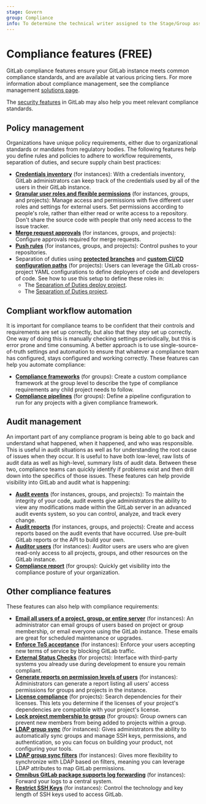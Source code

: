 ```yaml
---
stage: Govern
group: Compliance
info: To determine the technical writer assigned to the Stage/Group associated with this page, see https://about.gitlab.com/handbook/product/ux/technical-writing/#assignments
---
```


# Compliance features **(FREE)**

GitLab compliance features ensure your GitLab instance meets common compliance standards, and are available at various pricing tiers. For more information about compliance management, see the compliance
management [solutions page](https://about.gitlab.com/solutions/compliance/).

The [security features](../security/index.md) in GitLab may also help you meet relevant compliance standards.

## Policy management

Organizations have unique policy requirements, either due to organizational
standards or mandates from regulatory bodies. The following features help you
define rules and policies to adhere to workflow requirements, separation of duties,
and secure supply chain best practices:

- [**Credentials inventory**](../user/admin_area/credentials_inventory.md) (for
  instances): With a credentials inventory, GitLab administrators can keep track
  of the credentials used by all of the users in their GitLab instance.
- [**Granular user roles and flexible permissions**](../user/permissions.md)
  (for instances, groups, and projects): Manage access and permissions with five
  different user roles and settings for external users. Set permissions according
  to people's role, rather than either read or write access to a repository. Don't
  share the source code with people that only need access to the issue tracker.
- [**Merge request approvals**](../user/project/merge_requests/approvals/index.md)
  (for instances, groups, and projects): Configure approvals required for
  merge requests.
- [**Push rules**](../user/project/repository/push_rules.md) (for instances, groups, and
  projects): Control pushes to your repositories.
- Separation of duties using [**protected branches**](../user/project/protected_branches.md#require-code-owner-approval-on-a-protected-branch)
  and [**custom CI/CD configuration paths**](../ci/pipelines/settings.md#specify-a-custom-cicd-configuration-file) (for projects): Users can leverage the GitLab cross-project YAML configurations
  to define deployers of code and developers of code. See how to use this setup
  to define these roles in:
  - The [Separation of Duties deploy project](https://gitlab.com/guided-explorations/separation-of-duties-deploy/blob/master/README.md).
  - The [Separation of Duties project](https://gitlab.com/guided-explorations/separation-of-duties/blob/master/README.md).

## Compliant workflow automation

It is important for compliance teams to be confident that their controls and
requirements are set up correctly, but also that they _stay_ set up correctly.
One way of doing this is manually checking settings periodically, but this is
error prone and time consuming. A better approach is to use single-source-of-truth
settings and automation to ensure that whatever a compliance team has configured,
stays configured and working correctly. These features can help you automate
compliance:

- [**Compliance frameworks**](../user/group/manage.md#compliance-frameworks) (for groups): Create a custom
  compliance framework at the group level to describe the type of compliance requirements any child project needs to follow.
- [**Compliance pipelines**](../user/group/manage.md#configure-a-compliance-pipeline) (for groups): Define a
  pipeline configuration to run for any projects with a given compliance framework.

## Audit management

An important part of any compliance program is being able to go back and understand
what happened, when it happened, and who was responsible. This is useful in audit
situations as well as for understanding the root cause of issues when they occur.
It is useful to have both low-level, raw lists of audit data as well as high-level,
summary lists of audit data. Between these two, compliance teams can quickly
identify if problems exist and then drill down into the specifics of those issues.
These features can help provide visibility into GitLab and audit what is happening:

- [**Audit events**](audit_events.md) (for instances, groups, and projects): To
  maintain the integrity of your code, audit events give administrators the
  ability to view any modifications made within the GitLab server in an advanced
  audit events system, so you can control, analyze, and track every change.
- [**Audit reports**](audit_reports.md) (for instances, groups, and projects):
  Create and access reports based on the audit events that have occurred. Use
  pre-built GitLab reports or the API to build your own.
- [**Auditor users**](auditor_users.md) (for instances): Auditor users are users
  who are given read-only access to all projects, groups, and other resources on
  the GitLab instance.
- [**Compliance report**](../user/compliance/compliance_report/index.md) (for
  groups): Quickly get visibility into the compliance posture of your organization.

## Other compliance features

These features can also help with compliance requirements:

- [**Email all users of a project, group, or entire server**](../user/admin_area/email_from_gitlab.md)
  (for instances): An administrator can email groups of users based on project
  or group membership, or email everyone using the GitLab instance. These emails
  are great for scheduled maintenance or upgrades.
- [**Enforce ToS acceptance**](../user/admin_area/settings/terms.md) (for
  instances): Enforce your users accepting new terms of service by blocking GitLab
  traffic.
- [**External Status Checks**](../user/project/merge_requests/status_checks.md)
  (for projects): Interface with third-party systems you already use during
  development to ensure you remain compliant.
- [**Generate reports on permission levels of users**](../user/admin_area/index.md#user-permission-export)
  (for instances): Administrators can generate a report listing all users' access
  permissions for groups and projects in the instance.
- [**License compliance**](../user/compliance/license_compliance/index.md) (for
  projects): Search dependencies for their licenses. This lets you determine if
  the licenses of your project's dependencies are compatible with your project's
  license.
- [**Lock project membership to group**](../user/group/access_and_permissions.md#prevent-members-from-being-added-to-projects-in-a-group)
  (for groups): Group owners can prevent new members from being added to projects
  within a group.
- [**LDAP group sync**](auth/ldap/ldap_synchronization.md#group-sync) (for
  instances): Gives administrators the ability to automatically sync groups and
  manage SSH keys, permissions, and authentication, so you can focus on building
  your product, not configuring your tools.
- [**LDAP group sync filters**](auth/ldap/ldap_synchronization.md#group-sync)
  (for instances): Gives more flexibility to synchronize with LDAP based on
  filters, meaning you can leverage LDAP attributes to map GitLab permissions.
- [**Omnibus GitLab package supports log forwarding**](https://docs.gitlab.com/omnibus/settings/logs.html#udp-log-forwarding)
  (for instances): Forward your logs to a central system.
- [**Restrict SSH Keys**](../security/ssh_keys_restrictions.md) (for instances):
  Control the technology and key length of SSH keys used to access GitLab.

